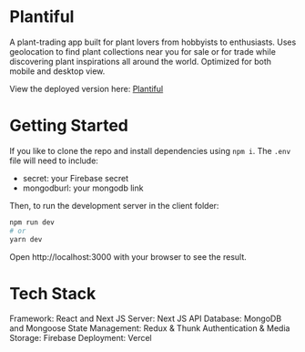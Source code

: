 # Plantiful
A plant-trading app built for plant lovers from hobbyists to enthusiasts. Uses geolocation to find plant collections near you for sale or for trade while discovering plant inspirations all around the world. Optimized for both mobile and desktop view.

View the deployed version here: [Plantiful](https://plantiful-app.vercel.app/)

# Getting Started
If you like to clone the repo and install dependencies using `npm i`.
The `.env` file will need to include:
- secret: your Firebase secret
- mongodburl: your mongodb link

Then, to run the development server in the client folder:
```bash
npm run dev
# or
yarn dev
```
Open http://localhost:3000 with your browser to see the result.

# Tech Stack

Framework: React and Next JS
Server: Next JS API
Database: MongoDB and Mongoose
State Management: Redux & Thunk
Authentication & Media Storage: Firebase
Deployment: Vercel
